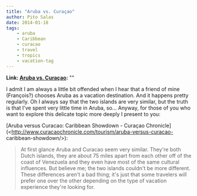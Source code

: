```yaml
---
title: "Aruba vs. Curaçao"
author: Pito Salas
date: 2014-01-18
tags:
    - aruba
    - Caribbean
    - curacao
    - travel
    - tropics
    - vacation-tag
---
```


**Link: [Aruba vs. Curaçao](None):** ""



I admit I am always a little bit offended when I hear that a friend of mine
(François?) chooses Aruba as a vacation destination. And it happens pretty
regularly. Oh I always say that the two islands are very similar, but the
truth is that I've spent very little time in Aruba, so… Anyway, for those of
you who want to explore this delicate topic more deeply I present to you:

[Aruba versus Curacao: Caribbean Showdown - Curaçao
Chronicle](<http://www.curacaochronicle.com/tourism/aruba-versus-curacao-
caribbean-showdown/>):

> At first glance Aruba and Curacao seem very similar. They're both Dutch
> islands, they are about 75 miles apart from each other off of the coast of
> Venezuela and they even have most of the same cultural influences. But
> believe me; the two islands couldn't be more different. These differences
> aren't a bad thing; it's just that some travelers will prefer one over the
> other depending on the type of vacation experience they're looking for.





